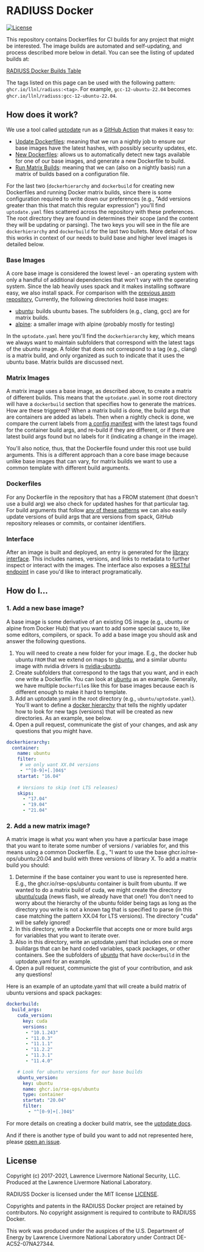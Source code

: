 # RADIUSS Docker

[![License](https://img.shields.io/badge/License-MIT%203--Clause-blue.svg)](https://github.com/rse-ops/radius-docker/blob/main/LICENSE)

This repository contains Dockerfiles for CI builds for any project that might
be interested. The image builds are automated and self-updating, and process
described more below in detail. You can see the listing of updated builds at:

[RADIUSS Docker Builds Table](https://github.com/llnl/radiuss-docker/pkgs/container/radiuss/versions)

The tags listed on this page can be used with the following pattern:
`ghcr.io/llnl/radiuss:<tag>`. For example, `gcc-12-ubuntu-22.04` becomes
`ghcr.io/llnl/radiuss:gcc-12-ubuntu-22.04`.

## How does it work?

We use a tool called [uptodate](https://github.com/vsoch/uptodate) run as a [GitHub Action](https://vsoch.github.io/uptodate/docs/#/user-guide/github-action) that makes it easy to:

 - [Update Dockerfiles](https://vsoch.github.io/uptodate/docs/#/user-guide/user-guide?id=dockerfile): meaning that we run a nightly job to ensure our base images have the latest hashes, with possibly security updates, etc.
 - [New Dockerfiles](https://vsoch.github.io/uptodate/docs/#/user-guide/user-guide?id=docker-hierarchy): allows us to automatically detect new tags available for one of our base images, and generate a new Dockerfile to build. 
 - [Run Matrix Builds](https://vsoch.github.io/uptodate/docs/#/user-guide/user-guide?id=docker-build): meaning that we can (also on a nightly basis) run a matrix of builds based on a configuration file.
  
For the last two (`dockerhierarchy` and `dockerbuild` for creating new Dockerfiles and running Docker matrix builds, since
there is some configuration required to write down our preferences (e.g., "Add versions greater than this that match this regular expression") you'll find `uptodate.yaml` files scattered across the repository with these preferences.
The root directory they are found in determines their scope (and the content they will be updating or parsing).
The two keys you will see in the file are `dockerhierarchy` and `dockerbuild` for the last two bullets.
More detail of how this works in context of our needs to build base and higher level images is detailed below.

### Base Images

A core base image is considered the lowest level - an operating system with
only a handful of additional dependencies that won't vary with the operating system.
Since the lab heavily uses spack and it makes installing software easy, we also install spack.
For comparison with the [previous axom repository](https://github.com/LLNL/axom-docker), 
Currently, the following directories hold base images:

 - [ubuntu](ubuntu): builds ubuntu bases. The subfolders (e.g., clang, gcc) are for matrix builds.
 - [alpine](alpine): a smaller image with alpine (probably mostly for testing)

In the `uptodate.yaml` here you'll find the `dockerhierarchy` key, which means we always want
to maintain subfolders that correspond with the latest tags of the ubuntu image.
A folder that does not correspond to a tag (e.g., clang) is a matrix build, and only
organized as such to indicate that it uses the ubuntu base. Matrix builds are discussed next.

### Matrix Images

A matrix image uses a base image, as described above, to create a matrix of different
builds. This means that the `uptodate.yaml` in some root directory will have a `dockerbuild`
section that specifies how to generate the matrices. How are these triggered? When a matrix
build is done, the build args that are containers are added as labels. Then when a nightly check
is done, we compare the current labels from [a config manifest](https://crane.ggcr.dev/config/ghcr.io/rse-ops/ubuntu:18.04)
with the latest tags found for the container build args, and re-build if they are different,
or if there are latest build args found but no labels for it (indicating a change in the image).

You'll also notice, thus, that the Dockerfile found under this root use build arguments. 
This is a different approach than a core base image because unlike base images that can
vary, for matrix builds we want to use a common template with different build arguments.

### Dockerfiles

For any Dockerfile in the repository that has a FROM statement (that doesn't use a build arg)
we also check for updated hashes for that particular tag. For build arguments that follow
[any of these patterns](https://vsoch.github.io/uptodate/docs/#/user-guide/user-guide?id=build-arguments) 
we can also easily update versions of build args that are
versions from spack, GitHub repository releases or commits, or container identifiers.

### Interface

After an image is built and deployed, an entry is generated for the [library interface](https://rse-ops.github.io/docker-images/).
This includes names, versions, and links to metadata to further inspect or interact with the images. The interface also exposes
a [RESTful endpoint](https://rse-ops.github.io/docker-images/library.json) in case you'd like to interact programatically.


## How do I...

### 1. Add a new base image?

A base image is some derivative of an existing OS image (e.g., ubuntu or alpine from Docker Hub) that you want to add some
special sauce to, like some editors, compilers, or spack. To add a base image you should ask and answer the following questions.

1. You will need to create a new folder for your image. E.g., the docker hub ubuntu `FROM` that we extend on maps to [ubuntu](ubuntu), and a similar ubuntu image with nvidia drivers is [nvidia-ubuntu](nvidia-ubuntu). 
2. Create subfolders that correspond to the tags that you want, and in each one write a Dockerfile. You can look at [ubuntu](ubuntu) as an example. Generally, we have multiple `Dockerfile`s like this for base images because each is different enough to make it hard to template.
3. Add an uptodate.yaml in the root directory (e.g., `ubuntu/uptodate.yaml`). You'll want to define a [docker hierarchy](https://vsoch.github.io/uptodate/docs/#/user-guide/user-guide?id=docker-hierarchy) that tells the nightly updater how to look for new tags (versions) that will be created as new directories. As an example, see below.
4. Open a pull request, communicate the gist of your changes, and ask any questions that you might have.


```yaml
dockerhierarchy:
  container:
    name: ubuntu
    filter: 
     # we only want XX.04 versions
     - "^[0-9]+[.]04$"
    startat: "16.04"
    
    # Versions to skip (not LTS releases)
    skips:
      - "17.04"
      - "19.04"
      - "21.04"
```

### 2. Add a new matrix image?

A matrix image is what you want when you have a particular base image that you want to iterate some number of versions / variables for, and this means using a common Dockerfile. E.g., "I want to use the base ghcr.io/rse-ops/ubuntu:20.04 and build with three versions of library X. To add a matrix build you should:

1. Determine if the base container you want to use is represented here. E.g., the ghcr.io/rse-ops/ubuntu container is built from ubuntu. If we wanted to do a matrix build of cuda, we might create the directory [ubuntu/cuda](ubuntu/cuda) (news flash, we already have that one!) You don't need to worry about the hierarchy of the ubuntu folder being tags as long as the directory you write is not a known tag that is specified to parse (in this case matching the pattern XX.04 for LTS versions). The directory "cuda" will be safely ignored!
2. In this directory, write a Dockerfile that accepts one or more build args for variables that you want to iterate over.
3. Also in this directory, write an uptodate.yaml that includes one or more buildargs that can be hard coded variables, spack packages, or other containers. See the subfolders of [ubuntu](ubuntu) that have `dockerbuild` in the uptodate.yaml for an example.
4. Open a pull request, communicte the gist of your contribution, and ask any questions!

Here is an example of an uptodate.yaml that will create a build matrix of ubuntu versions and spack packages:

```yaml
dockerbuild:
  build_args:
    cuda_version:
      key: cuda
      versions:
       - "10.1.243"
       - "11.0.3"
       - "11.1.1"
       - "11.2.2"
       - "11.3.1"
       - "11.4.0"

    # Look for ubuntu versions for our base builds
    ubuntu_version:
      key: ubuntu
      name: ghcr.io/rse-ops/ubuntu
      type: container
      startat: "20.04"
      filter: 
        - "^[0-9]+[.]04$"
```
For more details on creating a docker build matrix, see the [uptodate docs](https://vsoch.github.io/uptodate/docs/#/user-guide/user-guide?id=docker-build).

And if there is another type of build you want to add not represented here, please [open an issue](https://github.com/rse-ops/docker-images/issues).

License
-------

Copyright (c) 2017-2021, Lawrence Livermore National Security, LLC. 
Produced at the Lawrence Livermore National Laboratory.

RADIUSS Docker is licensed under the MIT license [LICENSE](./LICENSE).

Copyrights and patents in the RADIUSS Docker project are retained by
contributors. No copyright assignment is required to contribute to RADIUSS
Docker.

This work was produced under the auspices of the U.S. Department of
Energy by Lawrence Livermore National Laboratory under Contract
DE-AC52-07NA27344.
